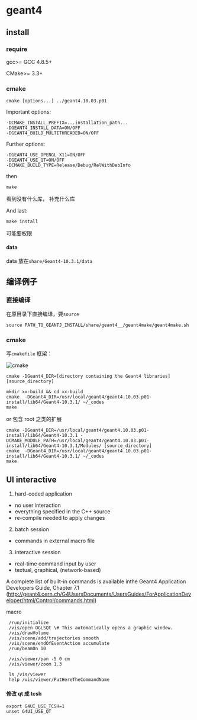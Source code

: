 # geant4
## install
### require
gcc>= GCC 4.8.5+

CMake>= 3.3+

### cmake 
```shell
cmake [options...] ../geant4.10.03.p01
```
Important options:

```
-DCMAKE_INSTALL_PREFIX=...installation_path...
-DGEANT4_INSTALL_DATA=ON/OFF
-DGEANT4_BUILD_MULTITHREADED=ON/OFF
```
Further options:

```
-DGEANT4_USE_OPENGL_X11=ON/OFF
-DGEANT4_USE_QT=ON/OFF
-DCMAKE_BUILD_TYPE=Release/Debug/RelWithDebInfo
```
then 

```
make 
```
看到没有什么库， 补充什么库
 
And last:
 
```
make install
```

可能要权限

#### data

data 放在`share/Geant4-10.3.1/data`

## 编译例子
### 直接编译
在原目录下直接编译，要`source`

```shell
source PATH_TO_GEANTJ_INSTALL/share/geant4__/geant4make/geant4make.sh
```

### cmake
写`cmakefile` 框架：

![cmake](C://Users//loyxin//Pictures//first//cmake.png)

```
cmake -DGeant4_DIR=[directory containing the Geant4 libraries] [source_directory]
```

```
mkdir xx-build && cd xx-build
cmake  -DGeant4_DIR=/usr/local/geant4/geant4.10.03.p01-install/lib64/Geant4-10.3.1/ ~/_codes
make
```
or
包含 root 之类的扩展

```
cmake -DGeant4_DIR=/usr/local/geant4/geant4.10.03.p01-install/lib64/Geant4-10.3.1 -DCMAKE_MODULE_PATH=/usr/local/geant4/geant4.10.03.p01-install/lib64/Geant4-10.3.1/Modules/ [source_directory]
cmake  -DGeant4_DIR=/usr/local/geant4/geant4.10.03.p01-install/lib64/Geant4-10.3.1/ ~/_codes
make
```

## UI interactive
1. hard-coded application
 * no user interaction 
 * everything specified in the C++ source
 * re-compile needed to apply changes
2. batch session
 - commands in external macro file
3. interactive session
 - real-time command input by user
 - textual, graphical, (network-based)

A complete list of built-in commands is available inthe Geant4 Application Developers Guide, Chapter 7.1
(http://geant4.cern.ch/G4UsersDocuments/UsersGuides/ForApplicationDeveloper/html/Control/commands.html)

macro

```
 /run/initialize
 /vis/open OGLSQt \# This automatically opens a graphic window.
 /vis/drawVolume
 /vis/scene/add/trajectories smooth
 /vis/scene/endOfEventAction accumulate
 /run/beamOn 10

 /vis/viewer/pan -5 0 cm
 /vis/viewer/zoom 1.3

 ls /vis/viewer
 help /vis/viewer/PutHereTheCommandName
```
 
 #### 修改 qt 成 tcsh

```
export G4UI_USE_TCSH=1
unset G4UI_USE_QT
```